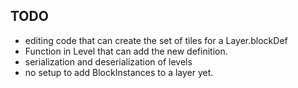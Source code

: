 ## TODO

- editing code that can create the set of tiles for a Layer.blockDef
- Function in Level that can add the new definition.
- serialization and deserialization of levels
- no setup to add BlockInstances to a layer yet.
